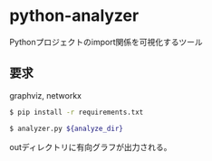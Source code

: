 # python-analyzer
Pythonプロジェクトのimport関係を可視化するツール<br>
## 要求
graphviz, networkx
```sh
$ pip install -r requirements.txt
```
```sh
$ analyzer.py ${analyze_dir}
```
outディレクトリに有向グラフが出力される。
